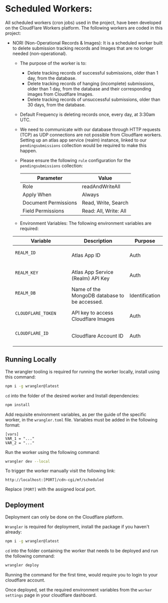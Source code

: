 # Scheduled Workers:
All scheduled workers (cron jobs) used in the project, have been developed on the CloudFlare Workers platform. The following workers are coded in this project:
- NORI (Non-Operational Records & Images): It is a scheduled worker built to delete submission tracking records and Images that are no longer needed (non-operational). 
    - The purpose of the worker is to:
        - Delete tracking records of successful submissions, older than 1 day, from the database.
        - Delete tracking records of hanging (incomplete) submissions, older than 1 day, from the database and their corresponding images from Cloudflare Images.
        - Delete tracking records of unsuccessful submissions, older than 30 days, from the database.
    - Default Frequency is deleting records once, every day, at 3:30am UTC.
    - We need to communicate with our database through HTTP requests (TCP) as UDP connections are not possible from Cloudflare workers. Setting up an atlas app service (realm) instance, linked to our `pendingsubmissions` collection would be required to make this happen.
    - Please ensure the following `rule` configuration for the `pendingsubmissions` collection:

        | Parameter            | Value                 |
        | -------------------- | --------------------- |
        | Role                 | readAndWriteAll       |
        | Apply When           | Always                |
        | Document Permissions | Read, Write, Search   |
        | Field Permissions    | Read: All, Write: All |
    - Environment Variables: The following environment variables are required:

    <table><thead><tr><th width="217">Variable</th><th width="294">Description</th><th>Purpose</th></tr></thead><tbody><tr><td><pre class="language-properties"><code class="lang-properties">REALM_ID
    </code></pre></td><td>Atlas App ID</td><td>Auth</td></tr><tr><td><pre class="language-properties"><code class="lang-properties">REALM_KEY
    </code></pre></td><td>Atlas App Service (Realm) API Key</td><td>Auth</td></tr><tr><td><pre class="language-properties"><code class="lang-properties">REALM_DB
    </code></pre></td><td>Name of the MongoDB database to be accessed.</td><td>Identification</td></tr><tr><td><pre class="language-properties"><code class="lang-properties">CLOUDFLARE_TOKEN
    </code></pre></td><td>API key to access Cloudflare Images</td><td>Auth</td></tr><tr><td><pre class="language-properties"><code class="lang-properties">CLOUDFLARE_ID
    </code></pre></td><td>Cloudflare Account ID</td><td>Auth</td></tr></tbody></table>

## Running Locally

The wrangler tooling is required for running the worker locally, install using this command:

```bash
npm i -g wrangler@latest
```

`cd` into the folder of the desired worker and Install dependencies:

```bash
npm install
```

Add requisite environment variables, as per the guide of the specific worker, in the `wrangler.toml` file. Variables must be added in the following format:

```properties
[vars]
VAR_1 = "..."
VAR_2 = "..."
```

Run the worker using the following command:

```bash
wrangler dev --local
```

To trigger the worker manually visit the following link:

```url
http://localhost:[PORT]/cdn-cgi/mf/scheduled
```

Replace `[PORT]` with the assigned local port.

## Deployment

Deployment can only be done on the Cloudflare platform.

`Wrangler` is required for deployment, install the package if you haven't already:

```bash
npm i -g wrangler@latest
```

`cd` into the folder containing the worker that needs to be deployed and run the following command:

```bash
wrangler deploy
```

Running the command for the first time, would require you to login to your cloudflare account.

Once deployed, set the required environment variables from the `worker settings` page in your cloudflare dashboard.